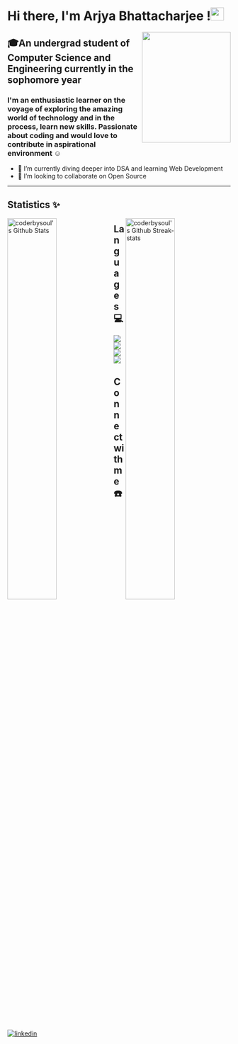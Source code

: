 # Hi there, I'm Arjya Bhattacharjee !<img  width="30px" height="29px" src="https://raw.githubusercontent.com/syedareehaquasar/syedareehaquasar/master/gifs/Hi.gif" />

<img align="right" height="250px" width="200px" src="https://cdn1.vectorstock.com/i/thumb-large/04/80/woman-write-journal-on-table-girl-drawing-vector-36010480.jpg" />

## 🎓An undergrad student of Computer Science and Engineering currently in the sophomore year

### I'm an enthusiastic learner on the voyage of exploring the amazing world of technology and in the process, learn new skills. Passionate about coding and would love to contribute in aspirational environment ☺

- 🚀 I’m currently diving deeper into DSA and learning Web Development
- 🚀 I’m looking to collaborate on Open Source

---

## Statistics ✨

<img  align="left" width="47%" alt="coderbysoul's Github Stats" src="https://github-readme-stats.vercel.app/api?username=coderbysoul&show_icons=true&theme=radical"/>
<img  align="right" width="47%" alt="coderbysoul's Github Streak-stats" src="https://github-readme-streak-stats.herokuapp.com/?user=coderbysoul&theme=radical" />

## Languages 💻

<img src="https://img.shields.io/badge/HTML5-E34F26?style=for-the-badge&logo=html5&logoColor=white"><img src="https://img.shields.io/badge/CSS3-1572B6?style=for-the-badge&logo=css3&logoColor=white"><img src="https://img.shields.io/badge/JavaScript-323330?style=for-the-badge&logo=javascript&logoColor=F7DF1E"><img src="https://img.shields.io/badge/C%2B%2B-00599C?style=for-the-badge&logo=c%2B%2B&logoColor=white">

## Connect with me ☎️

[![linkedin](https://img.shields.io/badge/linkedin-0A66C2?style=for-the-badge&logo=linkedin&logoColor=white)](https://www.linkedin.com/in/arjya-b-810687222/)
